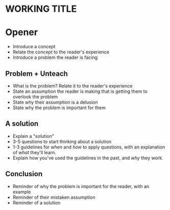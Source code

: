 # WORKING TITLE

# Opener
- Introduce a concept
- Relate the concept to the reader's experience
- Introduce a problem the reader is facing

## Problem + Unteach

- What is the problem? Relate it to the reader's experience
- State an assumption the reader is making that is getting them to overlook the problem
- State why their assumption is a delusion
- State why the problem is important for them

## A solution

- Explain a "solution"
- 3-5 questions to start thinking about a solution
- 1-3 guidelines for *when* and *how* to apply questions, with an explanation of *what* they'll learn.
- Explain how you've used the guidelines in the past, and *why* they work.
## Conclusion

- Reminder of why the problem is important for the reader, with an example
- Reminder of their mistaken assumption
- Reminder of a solution
